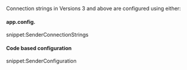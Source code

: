 Connection strings in Versions 3 and above are configured using either:

#### app.config.

snippet:SenderConnectionStrings


#### Code based configuration

snippet:SenderConfiguration